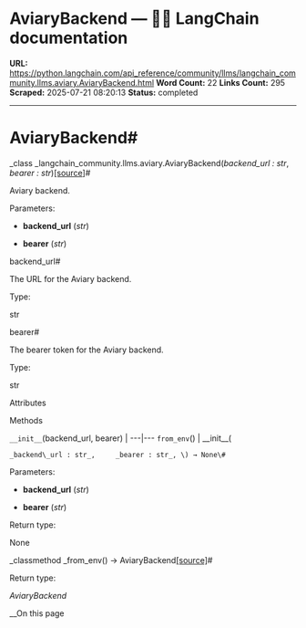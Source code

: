 # AviaryBackend — 🦜🔗 LangChain  documentation

**URL:** https://python.langchain.com/api_reference/community/llms/langchain_community.llms.aviary.AviaryBackend.html
**Word Count:** 22
**Links Count:** 295
**Scraped:** 2025-07-21 08:20:13
**Status:** completed

---

# AviaryBackend\#

_class _langchain\_community.llms.aviary.AviaryBackend\(_backend\_url : str_, _bearer : str_\)[\[source\]](https://python.langchain.com/api_reference/_modules/langchain_community/llms/aviary.html#AviaryBackend)\#     

Aviary backend.

Parameters:     

  * **backend\_url** \(_str_\)

  * **bearer** \(_str_\)

backend\_url\#     

The URL for the Aviary backend.

Type:     

str

bearer\#     

The bearer token for the Aviary backend.

Type:     

str

Attributes

Methods

`__init__`\(backend\_url, bearer\) |    ---|---   `from_env`\(\) |       \_\_init\_\_\(

    _backend\_url : str_,     _bearer : str_, \) → None\#     

Parameters:     

  * **backend\_url** \(_str_\)

  * **bearer** \(_str_\)

Return type:     

None

_classmethod _from\_env\(\) → AviaryBackend[\[source\]](https://python.langchain.com/api_reference/_modules/langchain_community/llms/aviary.html#AviaryBackend.from_env)\#     

Return type:     

_AviaryBackend_

__On this page